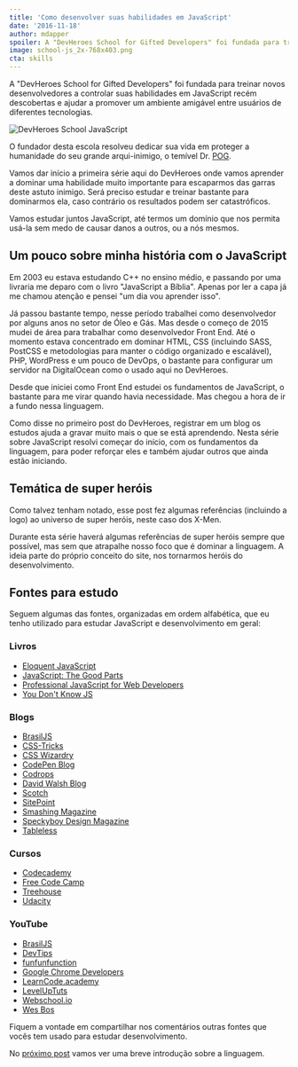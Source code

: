 ```yaml
---
title: 'Como desenvolver suas habilidades em JavaScript'
date: '2016-11-18'
author: mdapper
spoiler: A "DevHeroes School for Gifted Developers" foi fundada para treinar novos desenvolvedores a controlar suas habilidades em JavaScript recém descobertas e ajudar a promover um ambiente amigável entre usuários de diferentes tecnologias.
image: school-js_2x-768x403.png
cta: skills
---
```


A "DevHeroes School for Gifted Developers" foi fundada para treinar novos desenvolvedores a controlar suas habilidades em JavaScript recém descobertas e ajudar a promover um ambiente amigável entre usuários de diferentes tecnologias.

<img src="https://devheroes.io/wp-content/uploads/2016/11/school-js_2x.png" alt="DevHeroes School JavaScript" />

O fundador desta escola resolveu dedicar sua vida em proteger a humanidade do seu grande arqui-inimigo, o temível Dr. [POG](http://desciclopedia.org/wiki/Programa%C3%A7%C3%A3o_Orientada_a_Gambiarras).

Vamos dar início a primeira série aqui do DevHeroes onde vamos aprender a dominar uma habilidade muito importante para escaparmos das garras deste astuto inimigo. Será preciso estudar e treinar bastante para dominarmos ela, caso contrário os resultados podem ser catastróficos.

Vamos estudar juntos JavaScript, até termos um domínio que nos permita usá-la sem medo de causar danos a outros, ou a nós mesmos.

## Um pouco sobre minha história com o JavaScript

Em 2003 eu estava estudando C++ no ensino médio, e passando por uma livraria me deparo com o livro "JavaScript a Bíblia". Apenas por ler a capa já me chamou atenção e pensei "um dia vou aprender isso".

Já passou bastante tempo, nesse período trabalhei como desenvolvedor por alguns anos no setor de Óleo e Gás. Mas desde o começo de 2015 mudei de área para trabalhar como desenvolvedor Front End. Até o momento estava concentrado em dominar HTML, CSS (incluindo SASS, PostCSS e metodologias para manter o código organizado e escalável), PHP, WordPress e um pouco de DevOps, o bastante para configurar um servidor na DigitalOcean como o usado aqui no DevHeroes.

Desde que iniciei como Front End estudei os fundamentos de JavaScript, o bastante para me virar quando havia necessidade. Mas chegou a hora de ir a fundo nessa linguagem.

Como disse no primeiro post do DevHeroes, registrar em um blog os estudos ajuda a gravar muito mais o que se está aprendendo. Nesta série sobre JavaScript resolvi começar do início, com os fundamentos da linguagem, para poder reforçar eles e também ajudar outros que ainda estão iniciando.

## Temática de super heróis

Como talvez tenham notado, esse post fez algumas referências (incluindo a logo) ao universo de super heróis, neste caso dos X-Men.

Durante esta série haverá algumas referências de super heróis sempre que possível, mas sem que atrapalhe nosso foco que é dominar a linguagem. A ideia parte do próprio conceito do site, nos tornarmos heróis do desenvolvimento.

## Fontes para estudo

Seguem algumas das fontes, organizadas em ordem alfabética, que eu tenho utilizado para estudar JavaScript e desenvolvimento em geral:

### Livros

- [Eloquent JavaScript](http://eloquentjavascript.net/)
- [JavaScript: The Good Parts](https://www.amazon.com.br/JavaScript-Good-Parts-Douglas-Crockford/dp/0596517742/ref=sr_1_1?ie=UTF8&qid=1478834891&sr=8-1&keywords=javascript+the+good+parts)
- [Professional JavaScript for Web Developers](https://www.amazon.com.br/Professional-JavaScript-Developers-Nicholas-Zakas-ebook/dp/B006PW2URI/ref=sr_1_1?ie=UTF8&qid=1478834944&sr=8-1&keywords=professional+javascript+for+web+developers)
- [You Don't Know JS](https://github.com/getify/You-Dont-Know-JS)

### Blogs

- [BrasilJS](https://braziljs.org/blog/)
- [CSS-Tricks](https://css-tricks.com/)
- [CSS Wizardry](http://csswizardry.com/)
- [CodePen Blog](https://blog.codepen.io/)
- [Codrops](http://tympanus.net/codrops/)
- [David Walsh Blog](https://davidwalsh.name/)
- [Scotch](https://scotch.io/)
- [SitePoint](https://www.sitepoint.com/)
- [Smashing Magazine](https://www.smashingmagazine.com/)
- [Speckyboy Design Magazine](https://speckyboy.com/)
- [Tableless](http://tableless.com.br/)

### Cursos

- [Codecademy](https://www.codecademy.com/pt)
- [Free Code Camp](https://www.freecodecamp.com/)
- [Treehouse](https://teamtreehouse.com/)
- [Udacity](https://br.udacity.com/)

### YouTube

- [BrasilJS](https://www.youtube.com/user/BrazilJS)
- [DevTips](https://www.youtube.com/user/DevTipsForDesigners)
- [funfunfunction](https://www.youtube.com/channel/UCO1cgjhGzsSYb1rsB4bFe4Q)
- [Google Chrome Developers](https://www.youtube.com/user/ChromeDevelopers)
- [LearnCode.academy](https://www.youtube.com/user/learncodeacademy)
- [LevelUpTuts](https://www.youtube.com/user/LevelUpTuts)
- [Webschool.io](https://www.youtube.com/channel/UCKdo1RaF8gzfhvkOdZv_ojg)
- [Wes Bos](https://www.youtube.com/user/wesbos/)

Fiquem a vontade em compartilhar nos comentários outras fontes que vocês tem usado para estudar desenvolvimento.

No [próximo post](https://devheroes.io/javascript-s01e01-historia-javascript/) vamos ver uma breve introdução sobre a linguagem.
